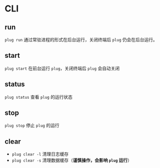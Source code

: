 # CLI

## run

`plug run` 通过常驻进程的形式在后台运行，关闭终端后 `plug` 仍会在后台运行。

## start

`plug start` 在前台运行 `plug`，关闭终端后 `plug` 会自动关闭

## status

`plug status` 查看 `plug` 的运行状态

## stop

`plug stop` 停止 `plug` 的运行

## clear

- `plug clear -l` 清理日志缓存
- `plug clear -s` 清理数据缓存（**谨慎操作，会影响 `plug` 运行**）